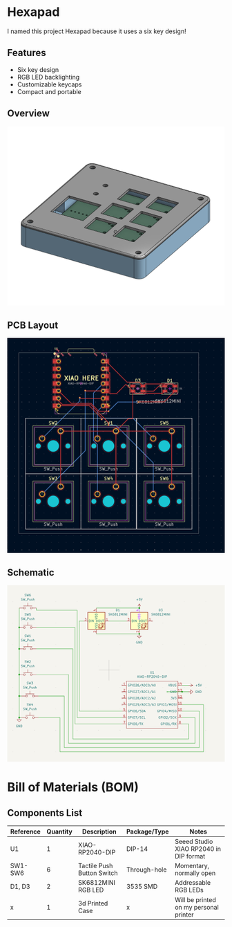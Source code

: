 # Hexapad
I named this project Hexapad because it uses a six key design!

## Features
- Six key design
- RGB LED backlighting
- Customizable keycaps
- Compact and portable

## Overview
![Overall View](assets/overall.png)

## PCB Layout
![PCB Layout](assets/pcb.png)

## Schematic
![Schematic](assets/schematic.png)

# Bill of Materials (BOM)
## Components List

| Reference | Quantity | Description | Package/Type | Notes |
|-----------|----------|-------------|--------------|-------|
| U1 | 1 | XIAO-RP2040-DIP | DIP-14 | Seeed Studio XIAO RP2040 in DIP format |
| SW1-SW6 | 6 | Tactile Push Button Switch | Through-hole | Momentary, normally open |
| D1, D3 | 2 | SK6812MINI RGB LED | 3535 SMD | Addressable RGB LEDs |
| x | 1 | 3d Printed Case | x | Will be printed on my personal printer |
